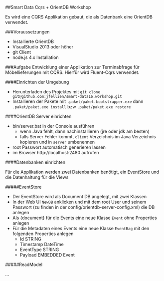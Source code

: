 ##Smart Data Cqrs + OrientDB Workshop

Es wird eine CQRS Applikation gebaut, die als Datenbank eine OrientDB verwendet.

###Voraussetzungen
 
 * Installierte OrientDB
 * VisualStudio 2013 oder höher
 * git Client
 * node.js 4.x Installation
 
###Aufgabe
Entwicklung einer Applikation zur Terminabfrage für Möbellieferungen mit CQRS. Hierfür wird Fluent-Cqrs verwendet.

####Einrichten der Umgebung
 
 * Herunterladen des Projektes mit `git clone git@github.com:jfellien/smart-data16.workshop.git`
 * Installieren der Pakete mit `.paket/paket.bootstrapper.exe` dann `.paket/paket.exe install` bzw `.paket/paket.exe restore`


####OrientDB Server einrichten

 * bin/server.bat in der Console ausführen
    * wenn Java fehlt, dann nachinstallieren (jre oder jdk am besten)
    * falls Server Fehler kommt, `client` Verzeichnis im Java Verzeichnis kopieren und in `server` umbenennen
 * root Passwort automatisch generieren lassen
 * im Browser http://localhost:2480 aufrufen

####Datenbanken einrichten

Für die Applikation werden zwei Datenbanken benötigt, ein EventStore und die Datenhaltung für die Views

#####EventStore

 * Der EventStore wird als Document DB angelegt, mit zwei Klassen
 * In der Web UI `NewDB` anklicken und mit dem root User und seinem Passwort (zu finden in der config/orientdb-server-config.xml) die DB anlegen
 * Als {document} für die Events eine neue Klasse `Event` ohne Properties anlegen
 * Für die Metadaten eines Events eine neue Klasse `EventBag` mit den folgenden Properties anlegen
    * Id STRING
    * Timestamp DateTime
    * EventType STRING
    * Payload EMBEDDED Event

#####ReadModel

...

